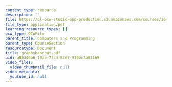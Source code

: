 ```yaml
---
content_type: resource
description: ''
file: https://ol-ocw-studio-app-production.s3.amazonaws.com/courses/16-01-unified-engineering-i-ii-iii-iv-fall-2005-spring-2006/a86346b619ae7fc482e7919bc7a03169_graphshandout.pdf
file_type: application/pdf
learning_resource_types: []
ocw_type: OCWFile
parent_title: Computers and Programming
parent_type: CourseSection
resourcetype: Document
title: graphshandout.pdf
uid: a86346b6-19ae-7fc4-82e7-919bc7a03169
video_files:
  video_thumbnail_file: null
video_metadata:
  youtube_id: null
---
```

